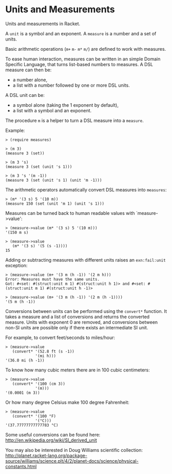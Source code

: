 Units and Measurements
======================

Units and measurements in Racket.

A `unit` is a symbol and an exponent.
A `measure` is a number and a set of units.

Basic arithmetic operations (`m+` `m-` `m*` `m/`) are defined to work with measures.

To ease human interaction, measures can be written in an simple Domain Specific Language, that turns list-based numbers to measures.
A DSL measure can then be:
* a number alone,
* a list with a number followed by one or more DSL units.

A DSL unit can be:
* a symbol alone (taking the 1 exponent by default),
* a list with a symbol and an exponent.

The procedure `m` is a helper to turn a DSL measure into a `measure`.

Example:
```racket
> (require measures)

> (m 3)
(measure 3 (set))

> (m 3 's)
(measure 3 (set (unit 's 1)))

> (m 3 's '(m -1))
(measure 3 (set (unit 's 1) (unit 'm -1)))
```
The arithmetic operators automatically convert DSL measures into `measures`:
```racket
> (m* '(3 s) 5 '(10 m))
(measure 150 (set (unit 'm 1) (unit 's 1)))
```
Measures can be turned back to human readable values with `measure->value':
```racket
> (measure->value (m* '(3 s) 5 '(10 m)))
'(150 m s)

> (measure->value
   (m* '(3 s) '(5 (s -1))))
15
```

Adding or subtracting measures with different units raises an `exn:fail:unit` exception:
```racket
> (measure->value (m+ '(3 m (h -1)) '(2 m h)))
Error: Measures must have the same units.
Got: #<set: #(struct:unit m 1) #(struct:unit h 1)> and #<set: #(struct:unit m 1) #(struct:unit h -1)>

> (measure->value (m+ '(3 m (h -1)) '(2 m (h -1))))
'(5 m (h -1))
```

Conversions between units can be performed using the `convert*` function.
It takes a measure and a list of conversions and returns the converted measure.
Units with exponent 0 are removed, and conversions between non-SI units are possible
only if there exists an intermediate SI unit.

For example, to convert feet/seconds to miles/hour:
```racket
> (measure->value
   (convert* '(52.8 ft (s -1))
             '(mi h)))
'(36.0 mi (h -1))
```
To know how many cubic meters there are in 100 cubic centimeters:
```racket
> (measure->value
   (convert* '(100 (cm 3))
             '(m)))
'(0.0001 (m 3))
```
Or how many degree Celsius make 100 degree Fahrenheit:
```racket
> (measure->value
   (convert* '(100 °F)
             '(°C)))
'(37.77777777777783 °C)
```

Some useful conversions can be found here:
http://en.wikipedia.org/wiki/SI_derived_unit

You may also be interested in Doug Williams scientific collection:
http://planet.racket-lang.org/package-source/williams/science.plt/4/2/planet-docs/science/physical-constants.html

